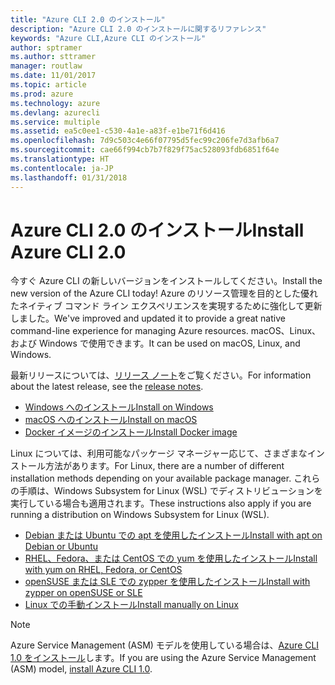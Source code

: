 ```yaml
---
title: "Azure CLI 2.0 のインストール"
description: "Azure CLI 2.0 のインストールに関するリファレンス"
keywords: "Azure CLI,Azure CLI のインストール"
author: sptramer
ms.author: sttramer
manager: routlaw
ms.date: 11/01/2017
ms.topic: article
ms.prod: azure
ms.technology: azure
ms.devlang: azurecli
ms.service: multiple
ms.assetid: ea5c0ee1-c530-4a1e-a83f-e1be71f6d416
ms.openlocfilehash: 7d9c503c4e66f07795d5fec99c206fe7d3afb6a7
ms.sourcegitcommit: cae66f994cb7b7f829f75ac528093fdb6851f64e
ms.translationtype: HT
ms.contentlocale: ja-JP
ms.lasthandoff: 01/31/2018
---
```

# <a name="install-azure-cli-20"></a><span data-ttu-id="a5c8c-104">Azure CLI 2.0 のインストール</span><span class="sxs-lookup"><span data-stu-id="a5c8c-104">Install Azure CLI 2.0</span></span>

<span data-ttu-id="a5c8c-105">今すぐ Azure CLI の新しいバージョンをインストールしてください。</span><span class="sxs-lookup"><span data-stu-id="a5c8c-105">Install the new version of the Azure CLI today!</span></span>
<span data-ttu-id="a5c8c-106">Azure のリソース管理を目的とした優れたネイティブ コマンド ライン エクスペリエンスを実現するために強化して更新しました。</span><span class="sxs-lookup"><span data-stu-id="a5c8c-106">We've improved and updated it to provide a great native command-line experience for managing Azure resources.</span></span>
<span data-ttu-id="a5c8c-107">macOS、Linux、および Windows で使用できます。</span><span class="sxs-lookup"><span data-stu-id="a5c8c-107">It can be used on macOS, Linux, and Windows.</span></span>

<span data-ttu-id="a5c8c-108">最新リリースについては、[リリース ノート](release-notes-azure-cli.md)をご覧ください。</span><span class="sxs-lookup"><span data-stu-id="a5c8c-108">For information about the latest release, see the [release notes](release-notes-azure-cli.md).</span></span>

* [<span data-ttu-id="a5c8c-109">Windows へのインストール</span><span class="sxs-lookup"><span data-stu-id="a5c8c-109">Install on Windows</span></span>](install-azure-cli-windows.md)
* [<span data-ttu-id="a5c8c-110">macOS へのインストール</span><span class="sxs-lookup"><span data-stu-id="a5c8c-110">Install on macOS</span></span>](install-azure-cli-macos.md)
* [<span data-ttu-id="a5c8c-111">Docker イメージのインストール</span><span class="sxs-lookup"><span data-stu-id="a5c8c-111">Install Docker image</span></span>](install-azure-cli-docker.md)

<span data-ttu-id="a5c8c-112">Linux については、利用可能なパッケージ マネージャー応じて、さまざまなインストール方法があります。</span><span class="sxs-lookup"><span data-stu-id="a5c8c-112">For Linux, there are a number of different installation methods depending on your available package manager.</span></span> <span data-ttu-id="a5c8c-113">これらの手順は、Windows Subsystem for Linux (WSL) でディストリビューションを実行している場合も適用されます。</span><span class="sxs-lookup"><span data-stu-id="a5c8c-113">These instructions also apply if you are running a distribution on Windows Subsystem for Linux (WSL).</span></span>

* [<span data-ttu-id="a5c8c-114">Debian または Ubuntu での apt を使用したインストール</span><span class="sxs-lookup"><span data-stu-id="a5c8c-114">Install with apt on Debian or Ubuntu</span></span>](install-azure-cli-apt.md)
* [<span data-ttu-id="a5c8c-115">RHEL、Fedora、または CentOS での yum を使用したインストール</span><span class="sxs-lookup"><span data-stu-id="a5c8c-115">Install with yum on RHEL, Fedora, or CentOS </span></span>](install-azure-cli-yum.md)
* [<span data-ttu-id="a5c8c-116">openSUSE または SLE での zypper を使用したインストール</span><span class="sxs-lookup"><span data-stu-id="a5c8c-116">Install with zypper on openSUSE or SLE </span></span>](install-azure-cli-zypper.md)
* [<span data-ttu-id="a5c8c-117">Linux での手動インストール</span><span class="sxs-lookup"><span data-stu-id="a5c8c-117">Install manually on Linux</span></span>](install-azure-cli-linux.md)

> [!NOTE]
> <span data-ttu-id="a5c8c-118">Azure Service Management (ASM) モデルを使用している場合は、[Azure CLI 1.0 をインストール](/azure/cli-install-nodejs)します。</span><span class="sxs-lookup"><span data-stu-id="a5c8c-118">If you are using the Azure Service Management (ASM) model, [install Azure CLI 1.0](/azure/cli-install-nodejs).</span></span>

